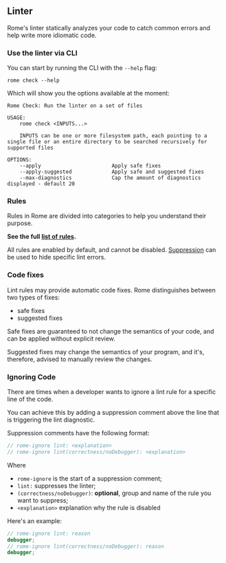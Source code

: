 ## Linter

Rome's linter statically analyzes your code to catch common errors and help write more idiomatic code.

### Use the linter via CLI

You can start by running the CLI with the `--help` flag:

```shell
rome check --help
```

Which will show you the options available at the moment:

```shell
Rome Check: Run the linter on a set of files

USAGE:
    rome check <INPUTS...>

    INPUTS can be one or more filesystem path, each pointing to a single file or an entire directory to be searched recursively for supported files

OPTIONS:
    --apply                       Apply safe fixes
    --apply-suggested             Apply safe and suggested fixes
    --max-diagnostics             Cap the amount of diagnostics displayed - default 20

```

### Rules

Rules in Rome are divided into categories to help you understand their purpose.

**See the full [list of rules](/docs/lint/rules).**

All rules are enabled by default, and cannot be disabled. [Suppression](#lint-suppression) can be used to hide specific lint errors.


[VS Code extension]: https://marketplace.visualstudio.com/items?itemName=rome.rome
[release page]: https://github.com/rome/tools/releases


### Code fixes

Lint rules may provide automatic code fixes. Rome distinguishes between two types of fixes:

* safe fixes
* suggested fixes

Safe fixes are guaranteed to not change the semantics of your code,
and can be applied without explicit review.

Suggested fixes may change the semantics of your program, and it's,
therefore, advised to manually review the changes.

### Ignoring Code

There are times when a developer wants to ignore a lint rule for a specific line of the code.

You can achieve this by adding a suppression comment above the line that is triggering the lint diagnostic.

Suppression comments have the following format:

```js
// rome-ignore lint: <explanation>
// rome-ignore lint(correctness/noDebugger): <explanation>
```

Where
- `rome-ignore` is the start of a suppression comment;
- `lint:` suppresses the linter;
- `(correctness/noDebugger)`: **optional**, group and name of the rule you want to suppress;
- `<explanation>` explanation why the rule is disabled

Here's an example:

```ts
// rome-ignore lint: reason
debugger;
// rome-ignore lint(correctness/noDebugger): reason
debugger;
```


